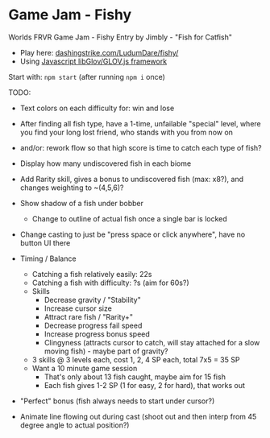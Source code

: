 Game Jam - Fishy
============================

Worlds FRVR Game Jam - Fishy Entry by Jimbly - "Fish for Catfish"

* Play here: [dashingstrike.com/LudumDare/fishy/](http://www.dashingstrike.com/LudumDare/fishy/)
* Using [Javascript libGlov/GLOV.js framework](https://github.com/Jimbly/glovjs)

Start with: `npm start` (after running `npm i` once)

TODO:
* Text colors on each difficulty for: win and lose
* After finding all fish type, have a 1-time, unfailable "special" level, where you find your long lost friend, who stands with you from now on
* and/or: rework flow so that high score is time to catch each type of fish?
* Display how many undiscovered fish in each biome
* Add Rarity skill, gives a bonus to undiscovered fish (max: x8?), and changes weighting to ~(4,5,6)?
* Show shadow of a fish under bobber
  * Change to outline of actual fish once a single bar is locked
* Change casting to just be "press space or click anywhere", have no button UI there
* Timing / Balance
  * Catching a fish relatively easily: 22s
  * Catching a fish with difficulty: ?s (aim for 60s?)
  * Skills
    * Decrease gravity / "Stability"
    * Increase cursor size
    * Attract rare fish / "Rarity+"
    * Decrease progress fail speed
    * Increase progress bonus speed
    * Clingyness (attracts cursor to catch, will stay attached for a slow moving fish) - maybe part of gravity?
  * 3 skills @ 3 levels each, cost 1, 2, 4 SP each, total 7x5 = 35 SP
  * Want a 10 minute game session
    * That's only about 13 fish caught, maybe aim for 15 fish
    * Each fish gives 1-2 SP (1 for easy, 2 for hard), that works out

* "Perfect" bonus (fish always needs to start under cursor?)
* Animate line flowing out during cast (shoot out and then interp from 45 degree angle to actual position?)
